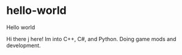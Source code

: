 # hello-world

Hello world

Hi there j here! Im into C++, C#, and Python. Doing game mods and development.

